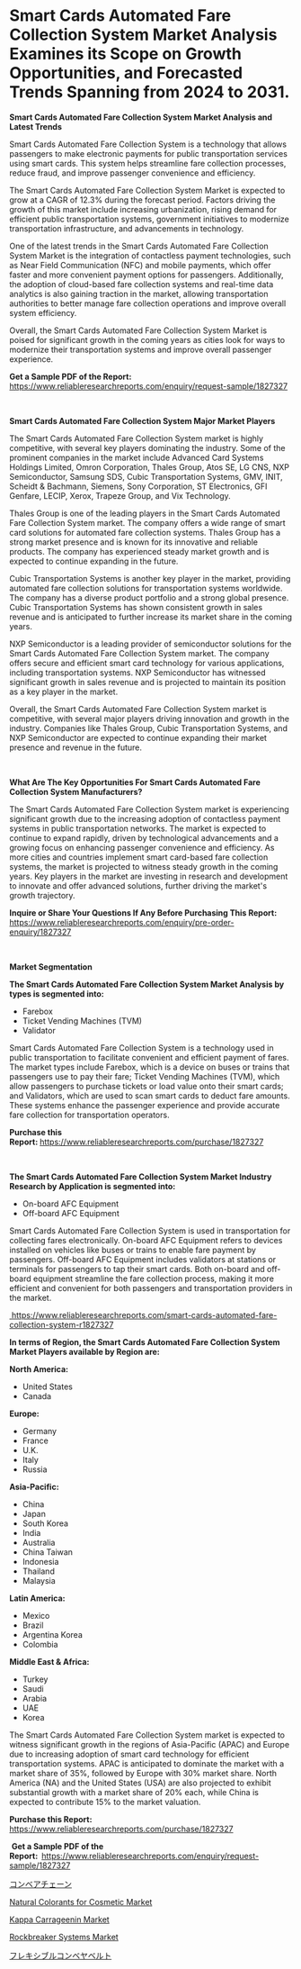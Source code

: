 <p><h1>Smart Cards Automated Fare Collection System Market Analysis Examines its Scope on Growth Opportunities, and Forecasted Trends Spanning from 2024 to 2031.</h1></p><p><strong>Smart Cards Automated Fare Collection System Market Analysis and Latest Trends</strong></p>
<p><p>Smart Cards Automated Fare Collection System is a technology that allows passengers to make electronic payments for public transportation services using smart cards. This system helps streamline fare collection processes, reduce fraud, and improve passenger convenience and efficiency.</p><p>The Smart Cards Automated Fare Collection System Market is expected to grow at a CAGR of 12.3% during the forecast period. Factors driving the growth of this market include increasing urbanization, rising demand for efficient public transportation systems, government initiatives to modernize transportation infrastructure, and advancements in technology.</p><p>One of the latest trends in the Smart Cards Automated Fare Collection System Market is the integration of contactless payment technologies, such as Near Field Communication (NFC) and mobile payments, which offer faster and more convenient payment options for passengers. Additionally, the adoption of cloud-based fare collection systems and real-time data analytics is also gaining traction in the market, allowing transportation authorities to better manage fare collection operations and improve overall system efficiency.</p><p>Overall, the Smart Cards Automated Fare Collection System Market is poised for significant growth in the coming years as cities look for ways to modernize their transportation systems and improve overall passenger experience.</p></p>
<p><strong>Get a Sample PDF of the Report:&nbsp;</strong> <a href="https://www.reliableresearchreports.com/enquiry/request-sample/1827327">https://www.reliableresearchreports.com/enquiry/request-sample/1827327</a></p>
<p>&nbsp;</p>
<p><strong>Smart Cards Automated Fare Collection System Major Market Players</strong></p>
<p><p>The Smart Cards Automated Fare Collection System market is highly competitive, with several key players dominating the industry. Some of the prominent companies in the market include Advanced Card Systems Holdings Limited, Omron Corporation, Thales Group, Atos SE, LG CNS, NXP Semiconductor, Samsung SDS, Cubic Transportation Systems, GMV, INIT, Scheidt & Bachmann, Siemens, Sony Corporation, ST Electronics, GFI Genfare, LECIP, Xerox, Trapeze Group, and Vix Technology.</p><p>Thales Group is one of the leading players in the Smart Cards Automated Fare Collection System market. The company offers a wide range of smart card solutions for automated fare collection systems. Thales Group has a strong market presence and is known for its innovative and reliable products. The company has experienced steady market growth and is expected to continue expanding in the future.</p><p>Cubic Transportation Systems is another key player in the market, providing automated fare collection solutions for transportation systems worldwide. The company has a diverse product portfolio and a strong global presence. Cubic Transportation Systems has shown consistent growth in sales revenue and is anticipated to further increase its market share in the coming years.</p><p>NXP Semiconductor is a leading provider of semiconductor solutions for the Smart Cards Automated Fare Collection System market. The company offers secure and efficient smart card technology for various applications, including transportation systems. NXP Semiconductor has witnessed significant growth in sales revenue and is projected to maintain its position as a key player in the market.</p><p>Overall, the Smart Cards Automated Fare Collection System market is competitive, with several major players driving innovation and growth in the industry. Companies like Thales Group, Cubic Transportation Systems, and NXP Semiconductor are expected to continue expanding their market presence and revenue in the future.</p></p>
<p>&nbsp;</p>
<p><strong>What Are The Key Opportunities For Smart Cards Automated Fare Collection System Manufacturers?</strong></p>
<p><p>The Smart Cards Automated Fare Collection System market is experiencing significant growth due to the increasing adoption of contactless payment systems in public transportation networks. The market is expected to continue to expand rapidly, driven by technological advancements and a growing focus on enhancing passenger convenience and efficiency. As more cities and countries implement smart card-based fare collection systems, the market is projected to witness steady growth in the coming years. Key players in the market are investing in research and development to innovate and offer advanced solutions, further driving the market's growth trajectory.</p></p>
<p><strong>Inquire or Share Your Questions If Any Before Purchasing This Report:</strong> <a href="https://www.reliableresearchreports.com/enquiry/pre-order-enquiry/1827327">https://www.reliableresearchreports.com/enquiry/pre-order-enquiry/1827327</a></p>
<p>&nbsp;</p>
<p><strong>Market Segmentation</strong></p>
<p><strong>The Smart Cards Automated Fare Collection System Market Analysis by types is segmented into:</strong></p>
<p><ul><li>Farebox</li><li>Ticket Vending Machines (TVM)</li><li>Validator</li></ul></p>
<p><p>Smart Cards Automated Fare Collection System is a technology used in public transportation to facilitate convenient and efficient payment of fares. The market types include Farebox, which is a device on buses or trains that passengers use to pay their fare; Ticket Vending Machines (TVM), which allow passengers to purchase tickets or load value onto their smart cards; and Validators, which are used to scan smart cards to deduct fare amounts. These systems enhance the passenger experience and provide accurate fare collection for transportation operators.</p></p>
<p><strong>Purchase this Report:&nbsp;</strong><a href="https://www.reliableresearchreports.com/purchase/1827327">https://www.reliableresearchreports.com/purchase/1827327</a></p>
<p>&nbsp;</p>
<p><strong>The Smart Cards Automated Fare Collection System Market Industry Research by Application is segmented into:</strong></p>
<p><ul><li>On-board AFC Equipment</li><li>Off-board AFC Equipment</li></ul></p>
<p><p>Smart Cards Automated Fare Collection System is used in transportation for collecting fares electronically. On-board AFC Equipment refers to devices installed on vehicles like buses or trains to enable fare payment by passengers. Off-board AFC Equipment includes validators at stations or terminals for passengers to tap their smart cards. Both on-board and off-board equipment streamline the fare collection process, making it more efficient and convenient for both passengers and transportation providers in the market.</p></p>
<p><a href="https://www.reliableresearchreports.com/smart-cards-automated-fare-collection-system-r1827327">&nbsp;https://www.reliableresearchreports.com/smart-cards-automated-fare-collection-system-r1827327</a></p>
<p><strong>In terms of Region, the Smart Cards Automated Fare Collection System Market Players available by Region are:</strong></p>
<p>
    <p> <strong> North America: </strong>
        <ul>
            <li>United States</li>
            <li>Canada</li>
        </ul>
        </p> 
    <p> <strong> Europe: </strong>
        <ul>
            <li>Germany</li>
            <li>France</li>
            <li>U.K.</li>
            <li>Italy</li>
            <li>Russia</li>
        </ul>
        </p> 
    <p> <strong> Asia-Pacific: </strong>
        <ul>
            <li>China</li>
            <li>Japan</li>
            <li>South Korea</li>
            <li>India</li>
            <li>Australia</li>
            <li>China Taiwan</li>
            <li>Indonesia</li>
            <li>Thailand</li>
            <li>Malaysia</li>
        </ul>
        </p> 
    <p> <strong> Latin America: </strong>
        <ul>
            <li>Mexico</li>
            <li>Brazil</li>
            <li>Argentina Korea</li>
            <li>Colombia</li>
        </ul>
        </p> 
    <p> <strong> Middle East & Africa: </strong>
        <ul>
            <li>Turkey</li>
            <li>Saudi</li>
            <li>Arabia</li>
            <li>UAE</li>
            <li>Korea</li>
        </ul>
    </p>
    </p>
<p><p>The Smart Cards Automated Fare Collection System market is expected to witness significant growth in the regions of Asia-Pacific (APAC) and Europe due to increasing adoption of smart card technology for efficient transportation systems. APAC is anticipated to dominate the market with a market share of 35%, followed by Europe with 30% market share. North America (NA) and the United States (USA) are also projected to exhibit substantial growth with a market share of 20% each, while China is expected to contribute 15% to the market valuation.</p></p>
<p><strong>Purchase this Report: </strong><a href="https://www.reliableresearchreports.com/purchase/1827327">https://www.reliableresearchreports.com/purchase/1827327</a></p>
<p>&nbsp;<strong>Get a Sample PDF of the Report:&nbsp;&nbsp;</strong><a href="https://www.reliableresearchreports.com/enquiry/request-sample/1827327">https://www.reliableresearchreports.com/enquiry/request-sample/1827327</a></p>
<p><strong></strong></p>
<p><p><a href="https://github.com/SarahFahey88/Market-Research-Report-List-1/blob/main/791122241878.md">コンベアチェーン</a></p><p><a href="https://www.linkedin.com/pulse/natural-colorants-cosmetic-market-analysis-examines-its-scope-nhrje?trackingId=D0IuK1r1o5Ky%2BMGJjF3x8A%3D%3D">Natural Colorants for Cosmetic Market</a></p><p><a href="https://www.linkedin.com/pulse/kappa-carrageenin-market-offer-valuable-insights-size-hlx6e?trackingId=FbcZUy4k7KoeIESYnifQCw%3D%3D">Kappa Carrageenin Market</a></p><p><a href="https://github.com/mabutironaldo/Market-Research-Report-List-4/blob/main/rockbreaker-systems-market.md">Rockbreaker Systems Market</a></p><p><a href="https://github.com/ycmtqqhvk3273/Market-Research-Report-List-1/blob/main/623411941879.md">フレキシブルコンベヤベルト</a></p></p>